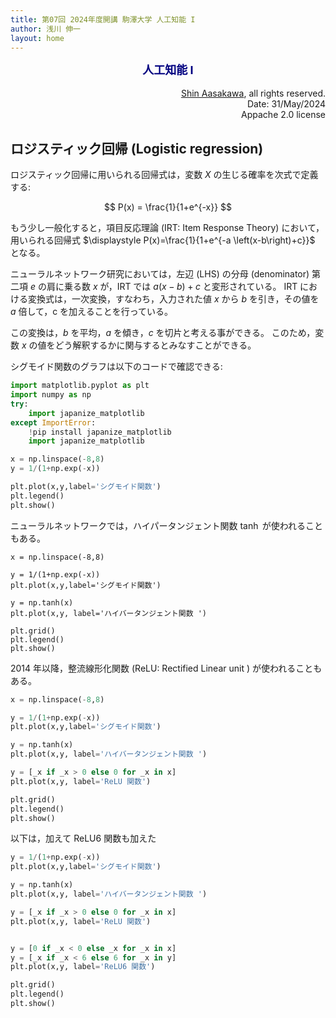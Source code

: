```yaml
---
title: 第07回 2024年度開講 駒澤大学 人工知能 I
author: 浅川 伸一
layout: home
---
```

<link href="/css/asamarkdown.css" rel="stylesheet">

$$
\newcommand{\mb}[1]{\mathbf{#1}}
\newcommand{\Brc}[1]{\left(#1\right)}
\newcommand{\Rank}{\text{rank}\;}
\newcommand{\Hat}[1]{\widehat{#1}}
\newcommand{\Prj}[1]{\mb{#1}\Brc{\mb{#1}^{\top}\mb{#1}}^{-1}\mb{#1}^{\top}}
\newcommand{\RegP}[2]{\Brc{\mb{#1}^{\top}\mb{#1}}^{-1}\mb{#1}^{\top}\mb{#2}}
\newcommand{\NSQ}[1]{\left|\mb{#1}\right|^2}
\newcommand{\Norm}[1]{\left|#1\right|}
\newcommand{\IP}[2]{\left({#1}\cdot{#2}\right)}
\newcommand{\Bar}[1]{\overline{\;#1\;}}
$$

<div align="center">
<font size="+1" color="navy"><strong>人工知能 I</strong></font><br/><br/>
</div>

<div align='right'>
<a href="mailto:educ0233@komazawa-u.ac.jp">Shin Aasakawa</a>, all rights reserved.<br>
Date: 31/May/2024<br/>
Appache 2.0 license<br/>
</div>


## ロジスティック回帰 (Logistic regression)

ロジスティック回帰に用いられる回帰式は，変数 $X$ の生じる確率を次式で定義する:

$$
P(x) = \frac{1}{1+e^{-x}}
$$

もう少し一般化すると，項目反応理論 (IRT: Item Response Theory) において，用いられる回帰式 $\displaystyle P(x)=\frac{1}{1+e^{-a \left(x-b\right)+c}}$ となる。

ニューラルネットワーク研究においては，左辺 (LHS) の分母 (denominator) 第二項 $e$ の肩に乗る数 $x$ が，IRT では $a(x-b)+c$ と変形されている。
IRT における変換式は，一次変換，すなわち，入力された値 $x$ から $b$ を引き，その値を $a$ 倍して，c を加えることを行っている。

この変換は，$b$ を平均，$a$ を傾き，$c$ を切片と考える事ができる。
このため，変数 $x$ の値をどう解釈するかに関与するとみなすことができる。

シグモイド関数のグラフは以下のコードで確認できる:

```python
import matplotlib.pyplot as plt
import numpy as np
try:
    import japanize_matplotlib
except ImportError:
    !pip install japanize_matplotlib
    import japanize_matplotlib

x = np.linspace(-8,8)
y = 1/(1+np.exp(-x))

plt.plot(x,y,label='シグモイド関数')
plt.legend()
plt.show()
```

ニューラルネットワークでは，ハイパータンジェント関数 $\tanh$ が使われることもある。

```
x = np.linspace(-8,8)

y = 1/(1+np.exp(-x))
plt.plot(x,y,label='シグモイド関数')

y = np.tanh(x)
plt.plot(x,y, label='ハイバータンジェント関数 ')

plt.grid()
plt.legend()
plt.show()
```

2014 年以降，整流線形化関数 (ReLU: Rectified Linear unit ) が使われることもある。

```python
x = np.linspace(-8,8)

y = 1/(1+np.exp(-x))
plt.plot(x,y,label='シグモイド関数')

y = np.tanh(x)
plt.plot(x,y, label='ハイバータンジェント関数 ')

y = [_x if _x > 0 else 0 for _x in x]
plt.plot(x,y, label='ReLU 関数')

plt.grid()
plt.legend()
plt.show()
```

以下は，加えて ReLU6 関数も加えた

```python
y = 1/(1+np.exp(-x))
plt.plot(x,y,label='シグモイド関数')

y = np.tanh(x)
plt.plot(x,y, label='ハイバータンジェント関数 ')

y = [_x if _x > 0 else 0 for _x in x]
plt.plot(x,y, label='ReLU 関数')


y = [0 if _x < 0 else _x for _x in x]
y = [_x if _x < 6 else 6 for _x in y]
plt.plot(x,y, label='ReLU6 関数')

plt.grid()
plt.legend()
plt.show()
```


